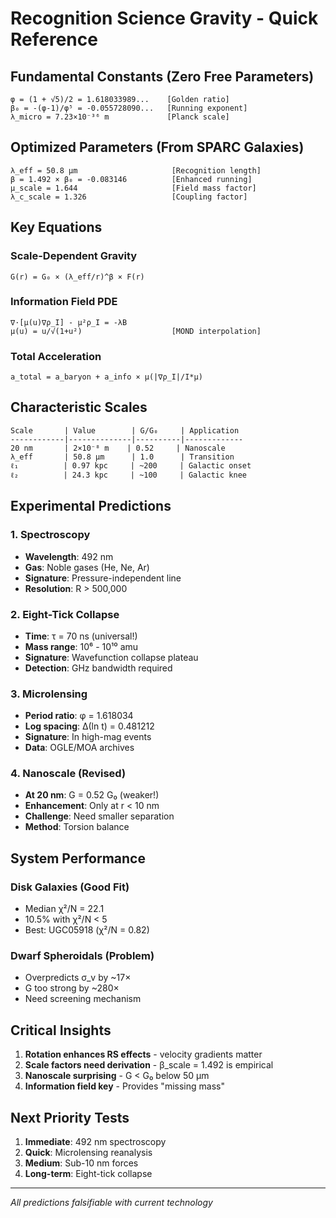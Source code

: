 # Recognition Science Gravity - Quick Reference

## Fundamental Constants (Zero Free Parameters)
```
φ = (1 + √5)/2 = 1.618033989...    [Golden ratio]
β₀ = -(φ-1)/φ⁵ = -0.055728090...   [Running exponent]
λ_micro = 7.23×10⁻³⁶ m             [Planck scale]
```

## Optimized Parameters (From SPARC Galaxies)
```
λ_eff = 50.8 μm                     [Recognition length]
β = 1.492 × β₀ = -0.083146          [Enhanced running]
μ_scale = 1.644                     [Field mass factor]
λ_c_scale = 1.326                   [Coupling factor]
```

## Key Equations

### Scale-Dependent Gravity
```
G(r) = G₀ × (λ_eff/r)^β × F(r)
```

### Information Field PDE
```
∇·[μ(u)∇ρ_I] - μ²ρ_I = -λB
μ(u) = u/√(1+u²)                    [MOND interpolation]
```

### Total Acceleration
```
a_total = a_baryon + a_info × μ(|∇ρ_I|/I*μ)
```

## Characteristic Scales
```
Scale       | Value        | G/G₀     | Application
------------|--------------|----------|-------------
20 nm       | 2×10⁻⁸ m    | 0.52     | Nanoscale
λ_eff       | 50.8 μm      | 1.0      | Transition
ℓ₁          | 0.97 kpc     | ~200     | Galactic onset
ℓ₂          | 24.3 kpc     | ~100     | Galactic knee
```

## Experimental Predictions

### 1. Spectroscopy
- **Wavelength**: 492 nm
- **Gas**: Noble gases (He, Ne, Ar)
- **Signature**: Pressure-independent line
- **Resolution**: R > 500,000

### 2. Eight-Tick Collapse
- **Time**: τ = 70 ns (universal!)
- **Mass range**: 10⁶ - 10¹⁰ amu
- **Signature**: Wavefunction collapse plateau
- **Detection**: GHz bandwidth required

### 3. Microlensing
- **Period ratio**: φ = 1.618034
- **Log spacing**: Δ(ln t) = 0.481212
- **Signature**: In high-mag events
- **Data**: OGLE/MOA archives

### 4. Nanoscale (Revised)
- **At 20 nm**: G = 0.52 G₀ (weaker!)
- **Enhancement**: Only at r < 10 nm
- **Challenge**: Need smaller separation
- **Method**: Torsion balance

## System Performance

### Disk Galaxies (Good Fit)
- Median χ²/N = 22.1
- 10.5% with χ²/N < 5
- Best: UGC05918 (χ²/N = 0.82)

### Dwarf Spheroidals (Problem)
- Overpredicts σ_v by ~17×
- G too strong by ~280×
- Need screening mechanism

## Critical Insights

1. **Rotation enhances RS effects** - velocity gradients matter
2. **Scale factors need derivation** - β_scale = 1.492 is empirical
3. **Nanoscale surprising** - G < G₀ below 50 μm
4. **Information field key** - Provides "missing mass"

## Next Priority Tests

1. **Immediate**: 492 nm spectroscopy
2. **Quick**: Microlensing reanalysis
3. **Medium**: Sub-10 nm forces
4. **Long-term**: Eight-tick collapse

---
*All predictions falsifiable with current technology* 